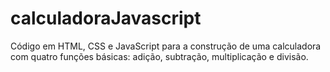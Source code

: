 # calculadoraJavascript
Código em HTML, CSS e JavaScript para a construção de uma calculadora com quatro funções básicas: adição, subtração, multiplicação e divisão.
